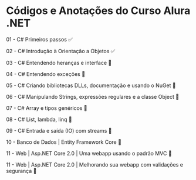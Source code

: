 # Códigos e Anotações do Curso Alura .NET

01 - C# Primeiros passos :white_check_mark:

02 - C# Introdução à Orientação a Objetos :white_check_mark:

03 - C# Entendendo heranças e interface :construction:

04 - C# Entendendo exceções :construction:

05 - C# Criando bibliotecas DLLs, documentação e usando o NuGet :construction:

06 - C# Manipulando Strings, expressões regulares e a classe Object :construction:

07 - C# Array e tipos genéricos :construction:

08 - C# List, lambda, linq :construction:

09 - C# Entrada e saída (IO) com streams :construction:

10 - Banco de Dados | Entity Framework Core :construction:

11 - Web | Asp.NET Core 2.0 | Uma webapp usando o padrão MVC :construction:

11 - Web | Asp.NET Core 2.0 | Melhorando sua webapp com validações e segurança :construction: